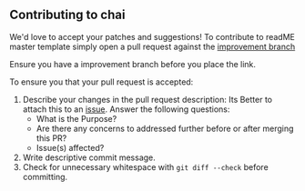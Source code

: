 ## Contributing to chai

We'd love to accept your patches and suggestions!
To contribute to readME master template simply open a pull request against the [improvement branch](https://github.com/droidconKE/chaitree/improvements)

Ensure you have a improvement branch before you place the link.

To ensure you that your pull request is accepted:

1. Describe your changes in the pull request description: Its Better to attach this to an [issue](https://github.com/droidconKE/chai/issues).
   Answer the following questions:
    - What is the Purpose?
    - Are there any concerns to addressed further before or after merging this PR?
    - Issue(s) affected?
2. Write descriptive commit message.
3. Check for unnecessary whitespace with `git diff --check` before committing.

